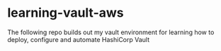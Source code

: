 # learning-vault-aws

The following repo builds out my vault environment for learning how to deploy, configure and automate HashiCorp Vault

